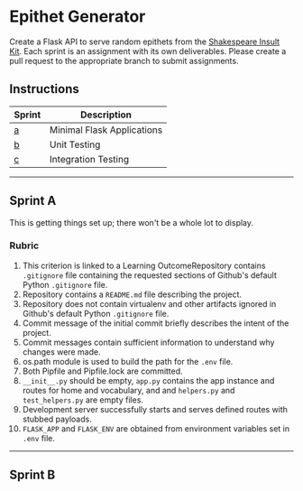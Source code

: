 # Epithet Generator

Create a Flask API to serve random epithets from the [Shakespeare Insult Kit](http://www.pangloss.com/seidel/shake_rule.html).
Each sprint is an assignment with its own deliverables. Please create a pull request to the appropriate branch to submit
assignments.

## Instructions

Sprint|Description
---|---
[a](https://github.com/KenzieAcademy/backend-epithet-generator/blob/master/instructions/sprint_a.md)| Minimal Flask Applications
[b](https://github.com/KenzieAcademy/backend-epithet-generator/blob/sprint-b/instructions/sprint_b.md) | Unit Testing
[c](https://github.com/KenzieAcademy/backend-epithet-generator/blob/sprint-c/instructions/sprint_c.md) | Integration Testing

---

## Sprint A

This is getting things set up; there won't be a whole lot to display.

### Rubric
1. This criterion is linked to a Learning OutcomeRepository contains `.gitignore` file containing the requested sections of Github's default Python `.gitignore` file.
2. Repository contains a `README.md` file describing the project.
3. Repository does not contain virtualenv and other artifacts ignored in Github's default Python `.gitignore` file.
4. Commit message of the initial commit briefly describes the intent of the project.
5. Commit messages contain sufficient information to understand why changes were made.
6. os.path module is used to build the path for the `.env` file.
7. Both Pipfile and Pipfile.lock are committed.
8. `__init__.py` should be empty, `app.py` contains the app instance and routes for home and vocabulary, and and `helpers.py` and `test_helpers.py` are empty files.
9. Development server successfully starts and serves defined routes with stubbed payloads.
10. `FLASK_APP` and `FLASK_ENV` are obtained from environment variables set in `.env` file.

---

## Sprint B
